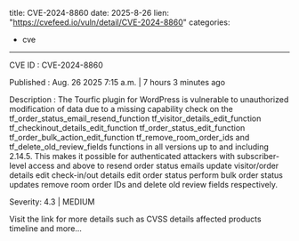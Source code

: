  
title: CVE-2024-8860
date: 2025-8-26
lien: "https://cvefeed.io/vuln/detail/CVE-2024-8860"
categories:
  - cve
---

CVE ID : CVE-2024-8860

Published :  Aug. 26
2025
7:15 a.m. | 7 hours
3 minutes ago

Description : The Tourfic plugin for WordPress is vulnerable to unauthorized modification of data due to a missing capability check on the tf_order_status_email_resend_function
tf_visitor_details_edit_function
tf_checkinout_details_edit_function
tf_order_status_edit_function
tf_order_bulk_action_edit_function
tf_remove_room_order_ids
and tf_delete_old_review_fields functions in all versions up to
and including
2.14.5. This makes it possible for authenticated  attackers
with subscriber-level access and above
to resend order status emails
update visitor/order details
edit check-in/out details
edit order status
perform bulk order status updates
remove room order IDs
and delete old review fields
respectively.

Severity: 4.3 | MEDIUM

Visit the link for more details
such as CVSS details
affected products
timeline
and more...
